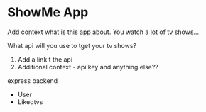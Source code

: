# ShowMe App

Add context what is this app about. You watch a lot of tv shows...

What api will you use to tget your tv shows?

1. Add a link t the api
2. Additional context - api key and anything else??

express backend

- User
- Likedtvs
